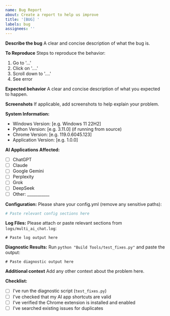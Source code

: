 ```yaml
---
name: Bug Report
about: Create a report to help us improve
title: '[BUG] '
labels: bug
assignees: ''
---
```


**Describe the bug**
A clear and concise description of what the bug is.

**To Reproduce**
Steps to reproduce the behavior:
1. Go to '...'
2. Click on '....'
3. Scroll down to '....'
4. See error

**Expected behavior**
A clear and concise description of what you expected to happen.

**Screenshots**
If applicable, add screenshots to help explain your problem.

**System Information:**
- Windows Version: [e.g. Windows 11 22H2]
- Python Version: [e.g. 3.11.0] (if running from source)
- Chrome Version: [e.g. 119.0.6045.123]
- Application Version: [e.g. 1.0.0]

**AI Applications Affected:**
- [ ] ChatGPT
- [ ] Claude
- [ ] Google Gemini
- [ ] Perplexity
- [ ] Grok
- [ ] DeepSeek
- [ ] Other: ___________

**Configuration:**
Please share your config.yml (remove any sensitive paths):
```yaml
# Paste relevant config sections here
```

**Log Files:**
Please attach or paste relevant sections from `logs/multi_ai_chat.log`:
```
# Paste log output here
```

**Diagnostic Results:**
Run `python "Build Tools/test_fixes.py"` and paste the output:
```
# Paste diagnostic output here
```

**Additional context**
Add any other context about the problem here.

**Checklist:**
- [ ] I've run the diagnostic script (`test_fixes.py`)
- [ ] I've checked that my AI app shortcuts are valid
- [ ] I've verified the Chrome extension is installed and enabled
- [ ] I've searched existing issues for duplicates